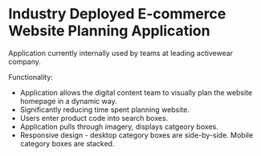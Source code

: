 # Industry Deployed E-commerce Website Planning Application

Application currently internally used by teams at leading activewear company.

Functionality:
- Application allows the digital content team to visually plan the website homepage in a dynamic way.
- Significantly reducing time spent planning website.
- Users enter product code into search boxes.
- Application pulls through imagery, displays catgeory boxes.
- Responsive design - desktop category boxes are side-by-side. Mobile category boxes are stacked.
